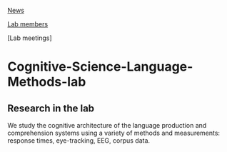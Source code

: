 [News](https://audreyburki.github.io/Lab-News/)  

[Lab members](https://audreyburki.github.io/Lab-Members/)  

[Lab meetings]




# Cognitive-Science-Language-Methods-lab

## Research in the lab

We study the cognitive architecture of the language production and comprehension systems using a variety of methods and measurements: response times, eye-tracking, EEG, corpus data. 

<!--- add: examples of questions we seek to answer: and then ask everyone to summarize their research in one question --->





